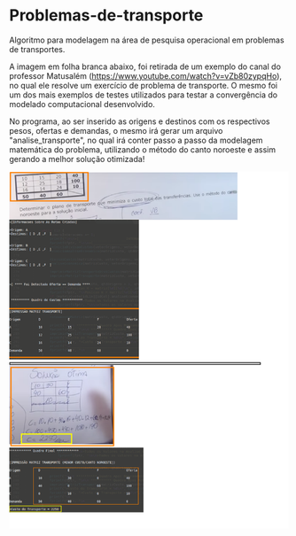 # Problemas-de-transporte
Algoritmo para modelagem na área de pesquisa operacional em problemas de transportes.

A imagem em folha branca abaixo, foi retirada de um exemplo do canal do professor Matusalém (https://www.youtube.com/watch?v=vZb80zypqHo), no qual ele resolve um exercício de problema de transporte. O mesmo foi um dos mais exemplos de testes utilizados para testar a convergência do modelado computacional desenvolvido.

No programa, ao ser inserido as origens e destinos com os respectivos pesos, ofertas e demandas, o mesmo irá gerar um arquivo "analise_transporte", no qual irá conter passo a passo da modelagem matemática do problema, utilizando o método do canto noroeste e assim gerando a melhor solução otimizada!


![](https://github.com/FelipeFFerreira/Problemas-de-transporte/blob/master/imgApresentacao.png "")

